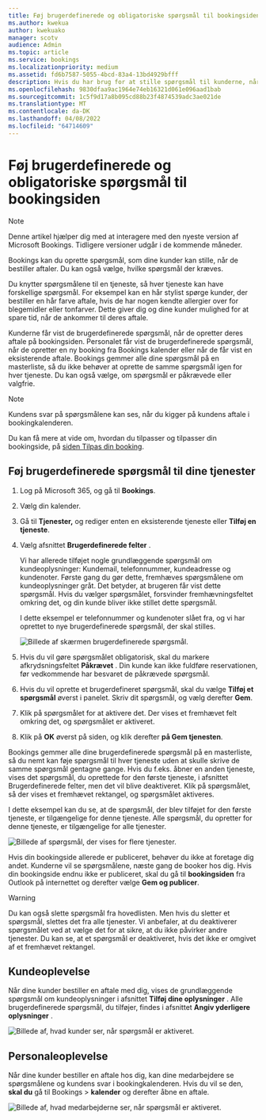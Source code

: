 ```yaml
---
title: Føj brugerdefinerede og obligatoriske spørgsmål til bookingsiden
ms.author: kwekua
author: kwekuako
manager: scotv
audience: Admin
ms.topic: article
ms.service: bookings
ms.localizationpriority: medium
ms.assetid: fd6b7587-5055-4bcd-83a4-13bd4929bfff
description: Hvis du har brug for at stille spørgsmål til kunderne, når de bestiller en aftale hos dig online, kan du tilføje brugerdefinerede spørgsmål og påkrævede spørgsmål på bookingsiden.
ms.openlocfilehash: 9830dfaa9ac1964e74eb16321d061e096aad1bab
ms.sourcegitcommit: 1c5f9d17a8b095cd88b23f4874539adc3ae021de
ms.translationtype: MT
ms.contentlocale: da-DK
ms.lasthandoff: 04/08/2022
ms.locfileid: "64714609"
---
```

# <a name="add-custom-and-required-questions-to-the-booking-page"></a>Føj brugerdefinerede og obligatoriske spørgsmål til bookingsiden

> [!NOTE]
> Denne artikel hjælper dig med at interagere med den nyeste version af Microsoft Bookings. Tidligere versioner udgår i de kommende måneder.

Bookings kan du oprette spørgsmål, som dine kunder kan stille, når de bestiller aftaler. Du kan også vælge, hvilke spørgsmål der kræves.

Du knytter spørgsmålene til en tjeneste, så hver tjeneste kan have forskellige spørgsmål. For eksempel kan en hår stylist spørge kunder, der bestiller en hår farve aftale, hvis de har nogen kendte allergier over for blegemidler eller tonfarver. Dette giver dig og dine kunder mulighed for at spare tid, når de ankommer til deres aftale.

Kunderne får vist de brugerdefinerede spørgsmål, når de opretter deres aftale på bookingsiden. Personalet får vist de brugerdefinerede spørgsmål, når de opretter en ny booking fra Bookings kalender eller når de får vist en eksisterende aftale. Bookings gemmer alle dine spørgsmål på en masterliste, så du ikke behøver at oprette de samme spørgsmål igen for hver tjeneste. Du kan også vælge, om spørgsmål er påkrævede eller valgfrie.

> [!NOTE]
> Kundens svar på spørgsmålene kan ses, når du kigger på kundens aftale i bookingkalenderen.

Du kan få mere at vide om, hvordan du tilpasser og tilpasser din bookingside, på [siden Tilpas din booking](customize-booking-page.md).

## <a name="add-custom-questions-to-your-services"></a>Føj brugerdefinerede spørgsmål til dine tjenester

1. Log på Microsoft 365, og gå til **Bookings**.

1. Vælg din kalender.

1. Gå til **Tjenester,** og rediger enten en eksisterende tjeneste eller **Tilføj en tjeneste**.

1. Vælg afsnittet **Brugerdefinerede felter** .

   Vi har allerede tilføjet nogle grundlæggende spørgsmål om kundeoplysninger: Kundemail, telefonnummer, kundeadresse og kundenoter. Første gang du gør dette, fremhæves spørgsmålene om kundeoplysninger gråt. Det betyder, at brugeren får vist dette spørgsmål. Hvis du vælger spørgsmålet, forsvinder fremhævningsfeltet omkring det, og din kunde bliver ikke stillet dette spørgsmål.

   I dette eksempel er telefonnummer og kundenoter slået fra, og vi har oprettet to nye brugerdefinerede spørgsmål, der skal stilles.

   ![Billede af skærmen brugerdefinerede spørgsmål.](../media/bookings-questions-custom-fields.png)

1. Hvis du vil gøre spørgsmålet obligatorisk, skal du markere afkrydsningsfeltet **Påkrævet** . Din kunde kan ikke fuldføre reservationen, før vedkommende har besvaret de påkrævede spørgsmål.

1. Hvis du vil oprette et brugerdefineret spørgsmål, skal du vælge **Tilføj et spørgsmål** øverst i panelet. Skriv dit spørgsmål, og vælg derefter **Gem**.

1. Klik på spørgsmålet for at aktivere det. Der vises et fremhævet felt omkring det, og spørgsmålet er aktiveret.

1. Klik på **OK** øverst på siden, og klik derefter **på Gem tjenesten**.

Bookings gemmer alle dine brugerdefinerede spørgsmål på en masterliste, så du nemt kan føje spørgsmål til hver tjeneste uden at skulle skrive de samme spørgsmål gentagne gange. Hvis du f.eks. åbner en anden tjeneste, vises det spørgsmål, du oprettede for den første tjeneste, i afsnittet Brugerdefinerede felter, men det vil blive deaktiveret. Klik på spørgsmålet, så der vises et fremhævet rektangel, og spørgsmålet aktiveres.

I dette eksempel kan du se, at de spørgsmål, der blev tilføjet for den første tjeneste, er tilgængelige for denne tjeneste. Alle spørgsmål, du opretter for denne tjeneste, er tilgængelige for alle tjenester.

   ![Billede af spørgsmål, der vises for flere tjenester.](../media/bookings-questions-services.png)

Hvis din bookingside allerede er publiceret, behøver du ikke at foretage dig andet. Kunderne vil se spørgsmålene, næste gang de booker hos dig. Hvis din bookingside endnu ikke er publiceret, skal du gå til **bookingsiden** fra Outlook på internettet og derefter vælge **Gem og publicer**.

> [!WARNING]
> Du kan også slette spørgsmål fra hovedlisten. Men hvis du sletter et spørgsmål, slettes det fra alle tjenester. Vi anbefaler, at du deaktiverer spørgsmålet ved at vælge det for at sikre, at du ikke påvirker andre tjenester. Du kan se, at et spørgsmål er deaktiveret, hvis det ikke er omgivet af et fremhævet rektangel.

## <a name="customer-experience"></a>Kundeoplevelse

Når dine kunder bestiller en aftale med dig, vises de grundlæggende spørgsmål om kundeoplysninger i afsnittet **Tilføj dine oplysninger** . Alle brugerdefinerede spørgsmål, du tilføjer, findes i afsnittet **Angiv yderligere oplysninger** .

![Billede af, hvad kunder ser, når spørgsmål er aktiveret.](../media/bookings-questions-customer.png)

## <a name="staff-experience"></a>Personaleoplevelse

Når dine kunder bestiller en aftale hos dig, kan dine medarbejdere se spørgsmålene og kundens svar i bookingkalenderen. Hvis du vil se den, **skal du** gå til Bookings \> **kalender** og derefter åbne en aftale.

![Billede af, hvad medarbejderne ser, når spørgsmål er aktiveret.](../media/bookings-questions-staff.png)
